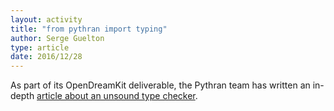 ```yaml
---
layout: activity
title: "from pythran import typing"
author: Serge Guelton
type: article
date: 2016/12/28
---
```


As part of its OpenDreamKit deliverable, the Pythran team has written an in-depth [article about an unsound type checker](http://serge-sans-paille.github.io/pythran-stories/from-pythran-import-typing.html).
